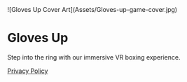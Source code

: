 <!DOCTYPE html>
<html lang="en">
<head>
</head>
<body>
  ![Gloves Up Cover Art](Assets/Gloves-up-game-cover.jpg)
  <h1>Gloves Up</h1>
  <p>Step into the ring with our immersive VR boxing experience.</p>
  <a href="https://app.termly.io/dashboard/website/c5014250-07f5-4a21-abe3-8449879511e5/privacy-policy" target="_blank">Privacy Policy</a>
</body>
</html>
